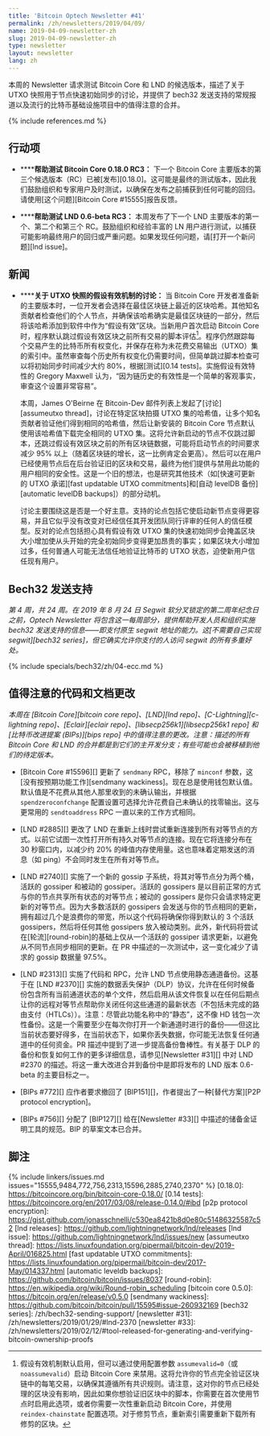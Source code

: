 ```yaml
---
title: 'Bitcoin Optech Newsletter #41'
permalink: /zh/newsletters/2019/04/09/
name: 2019-04-09-newsletter-zh
slug: 2019-04-09-newsletter-zh
type: newsletter
layout: newsletter
lang: zh
---
```

本周的 Newsletter 请求测试 Bitcoin Core 和 LND 的候选版本，描述了关于 UTXO 快照用于节点快速初始同步的讨论，并提供了 bech32 发送支持的常规报道以及流行的比特币基础设施项目中的值得注意的合并。

{% include references.md %}

## 行动项

- **<!--help-test-bitcoin-core-0-18-0-rc3-->****帮助测试 Bitcoin Core 0.18.0 RC3：** 下一个 Bitcoin Core 主要版本的第三个候选版本（RC）已被[发布][0.18.0]。这可能是最终的测试版本，因此我们鼓励组织和专家用户及时测试，以确保在发布之前捕获到任何可能的回归。请使用[这个问题][Bitcoin Core #15555]报告反馈。

- **<!--help-test-lnd-0-6-beta-rc3-->****帮助测试 LND 0.6-beta RC3：** 本周发布了下一个 LND 主要版本的第一个、第二个和第三个 RC。鼓励组织和经验丰富的 LN 用户进行测试，以捕获可能影响最终用户的回归或严重问题。如果发现任何问题，请[打开一个新问题][lnd issue]。

## 新闻

- **<!--discussion-about-an-assumed-valid-mechanism-for-utxo-snapshots-->****关于 UTXO 快照的假设有效机制的讨论：** 当 Bitcoin Core 开发者准备新的主要版本时，一位开发者会选择在最佳区块链上最近的区块哈希。其他知名贡献者检查他们的个人节点，并确保该哈希确实是最佳区块链的一部分，然后将该哈希添加到软件中作为“假设有效”区块。当新用户首次启动 Bitcoin Core 时，程序默认跳过假设有效区块之前所有交易的脚本评估[^full-chain-verification]。程序仍然跟踪每个交易产生的比特币所有权变化，并保存在称为未花费交易输出（UTXO）集的索引中。虽然审查每个历史所有权变化仍需要时间，但简单跳过脚本检查可以将初始同步时间减少大约 80%，根据[测试][0.14 tests]。实施假设有效特性的 Gregory Maxwell 认为，“因为链历史的有效性是一个简单的客观事实，审查这个设置非常容易”。

  本周，James O'Beirne 在 Bitcoin-Dev 邮件列表上发起了[讨论][assumeutxo thread]，讨论在特定区块拍摄 UTXO 集的哈希值，让多个知名贡献者验证他们得到相同的哈希值，然后让新安装的 Bitcoin Core 节点默认使用该哈希值下载完全相同的 UTXO 集。这将允许新启动的节点不仅跳过脚本，还跳过假设有效区块之前的所有区块链数据，可能将启动节点的时间要求减少 95% 以上（随着区块链的增长，这一比例肯定会更高）。然后可以在用户已经使用节点后在后台验证旧的区块和交易，最终为他们提供与禁用此功能的用户相同的安全性。这是一个旧的想法，也是研究其他技术（如[快速可更新的 UTXO 承诺][fast
  updatable UTXO commitments]和[自动 levelDB 备份][automatic levelDB backups]）的部分动机。

  讨论主要围绕这是否是一个好主意。支持的论点包括它使启动新节点变得更容易，并且它似乎没有改变对已经信任其开发团队同行评审的任何人的信任模型。反对的论点包括担心具有假设有效 UTXO 集的快速初始同步会掩盖区块大小增加使从头开始的完全初始同步变得更加昂贵的事实；如果区块大小增加过多，任何普通人可能无法信任地验证比特币的 UTXO 状态，迫使新用户信任现有用户。

## Bech32 发送支持

*第 4 周，共 24 周。在 2019 年 8 月 24 日 Segwit 软分叉锁定的第二周年纪念日之前，Optech Newsletter 将包含这一每周部分，提供帮助开发人员和组织实施 bech32 发送支持的信息——即支付原生 segwit 地址的能力。这[不需要自己实现 segwit][bech32 series]，但它确实允许你支付的人访问 segwit 的所有多重好处。*

{% include specials/bech32/zh/04-ecc.md %}

## 值得注意的代码和文档更改

*本周在 [Bitcoin Core][bitcoin core repo]、[LND][lnd repo]、[C-Lightning][c-lightning repo]、[Eclair][eclair repo]、[libsecp256k1][libsecp256k1 repo] 和 [比特币改进提案 (BIPs)][bips repo] 中的值得注意的更改。注意：描述的所有 Bitcoin Core 和 LND 的合并都是到它们的主开发分支；有些可能也会被移植到他们的待定版本。*

- [Bitcoin Core #15596][] 更新了 `sendmany` RPC，移除了 `minconf` 参数，这[没有按预期功能工作][sendmany wackiness]。现在总是使用钱包默认值。默认值是不花费从其他人那里收到的未确认输出，并根据 `spendzeroconfchange` 配置设置可选择允许花费自己未确认的找零输出。这与更常用的 `sendtoaddress` RPC 一直以来的工作方式相同。

- [LND #2885][] 更改了 LND 在重新上线时尝试重新连接到所有对等节点的方式。以前它试图一次性打开所有持久对等节点的连接。现在它将连接分布在 30 秒窗口内，以减少约 20% 的峰值内存使用量。这也意味着定期发送的消息（如 ping）不会同时发生在所有对等节点。

- [LND #2740][] 实施了一个新的 gossip 子系统，将其对等节点分为两个桶，活跃的 gossiper 和被动的 gossiper。活跃的 gossipers 是以目前正常的方式与你的节点共享所有状态的对等节点；被动的 gossipers 是你只会请求特定更新的对等节点。因为大多数活跃的 gossipers 会发送与你的节点相同的更新，拥有超过几个是浪费你的带宽，所以这个代码将确保你得到默认的 3 个活跃 gossipers，然后将任何其他 gossipers 放入被动类别。此外，新代码将尝试在[轮流][round-robin]的基础上仅从一个活跃的 gossiper 请求更新，以避免从不同节点同步相同的更新。在 PR 中描述的一次测试中，这一变化减少了请求的 gossip 数据量 97.5%。

- [LND #2313][] 实施了代码和 RPC，允许 LND 节点使用静态通道备份。这基于在 [LND #2370][] 实施的数据丢失保护（DLP）协议，允许在任何时候备份包含所有当前通道状态的单个文件，然后启用从该文件恢复以在任何后期点让你的远程对等节点帮助你关闭任何这些通道的最新状态（不包括未完成的路由支付（HTLCs））。注意：尽管此功能名称中的“静态”，这不像 HD 钱包一次性备份。这是一个需要至少在每次你打开一个新通道时进行的备份——但这比当前状态要好得多，在当前状态下，如果你丢失数据，你可能无法恢复任何通道中的任何资金。PR 描述中提到了进一步提高备份鲁棒性。有关基于 DLP 的备份和恢复如何工作的更多详细信息，请参见[Newsletter #31][] 中对 LND #2370 的描述。将这一重大改进合并到备份中是即将发布的 LND 版本 0.6-beta 的主要目标之一。

- [BIPs #772][] 应作者要求撤回了 [BIP151][]，作者提出了一种[替代方案][P2P protocol encryption]。

- [BIPs #756][] 分配了 [BIP127][] 给在[Newsletter #33][] 中描述的储备金证明工具的规范。BIP 的草案文本已合并。

## 脚注

[^full-chain-verification]:
    假设有效机制默认启用，但可以通过使用配置参数 `assumevalid=0`（或 `noassumevalid`）启动 Bitcoin Core 来禁用。这将允许你的节点完全验证区块链中的每笔交易，以确保其遵循所有共识规则。请注意，这对你的节点已经处理的区块没有影响，因此如果你想验证旧区块中的脚本，你需要在首次使用节点时启用此选项，或者你需要一次性重新启动 Bitcoin Core，并使用 `reindex-chainstate` 配置选项。对于修剪节点，重新索引需要重新下载所有修剪的区块。

{% include linkers/issues.md issues="15555,9484,772,756,2313,15596,2885,2740,2370" %}
[0.18.0]: https://bitcoincore.org/bin/bitcoin-core-0.18.0/
[0.14 tests]: https://bitcoincore.org/en/2017/03/08/release-0.14.0/#ibd
[p2p protocol encryption]: https://gist.github.com/jonasschnelli/c530ea8421b8d0e80c51486325587c52
[lnd releases]: https://github.com/lightningnetwork/lnd/releases
[lnd issue]: https://github.com/lightningnetwork/lnd/issues/new
[assumeutxo thread]: https://lists.linuxfoundation.org/pipermail/bitcoin-dev/2019-April/016825.html
[fast updatable UTXO commitments]: https://lists.linuxfoundation.org/pipermail/bitcoin-dev/2017-May/014337.html
[automatic leveldb backups]: https://github.com/bitcoin/bitcoin/issues/8037
[round-robin]: https://en.wikipedia.org/wiki/Round-robin_scheduling
[bitcoin core 0.5.0]: https://bitcoin.org/en/release/v0.5.0
[sendmany wackiness]: https://github.com/bitcoin/bitcoin/pull/15595#issue-260932169
[bech32 series]: /zh/bech32-sending-support/
[newsletter #31]: /zh/newsletters/2019/01/29/#lnd-2370
[newsletter #33]: /zh/newsletters/2019/02/12/#tool-released-for-generating-and-verifying-bitcoin-ownership-proofs